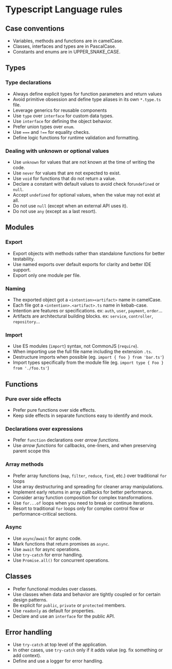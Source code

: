 # Typescript Language rules 

## Case conventions
- Variables, methods and functions are in camelCase.
- Classes, interfaces and types are in PascalCase.
- Constants and enums are in UPPER_SNAKE_CASE.

## Types

### Type declarations
- Always define explicit types for function parameters and return values
- Avoid primitive obsession and define type aliases in its own `*.type.ts` file.
- Leverage generics for reusable components
- Use `type` over `interface` for custom data types.
- Use `interface` for defining the object behavior.
- Prefer union types over `enum`.
- Use `===` and `!==` for equality checks.
- Define logic functions for runtime validation and formatting.
  
### Dealing with unknown or optional values
- Use `unknown` for values that are not known at the time of writing the code.
- Use `never` for values that are not expected to exist.
- Use `void` for functions that do not return a value.
- Declare a constant with default values to avoid check for`undefined` or `null`.
- Accept `undefined` for optional values, when the value may not exist at all.
- Do not use `null` (except when an external API uses it).
- Do not use `any` (except as a last resort).

## Modules

### Export
- Export objects with methods rather than standalone functions for better testability.
- Use named exports over default exports for clarity and better IDE support.
- Export only one module per file.

### Naming
- The exported object got a `<intention><artifact>` name in camelCase.
- Each file got a `<intention>.<artifact>.ts` name in kebab-case.
- Intention are features or specifications. ex: `auth`, `user`, `payment`, `order`...
- Artifacts are architectural building blocks. ex: `service`, `controller`, `repository`...
  
### Import
- Use ES modules (`import`) syntax, not CommonJS (`require`).
- When importing use the full file name including the extension `.ts`.
- Destructure imports when possible (eg. `import { foo } from 'bar.ts'`)
- Import types specifically from the module file (eg. `import type { Foo } from './foo.ts'`)



## Functions

### Pure over side effects
- Prefer pure functions over side effects.
- Keep side effects in separate functions easy to identify and mock.

### Declarations over expressions
- Prefer `function` declarations over _arrow functions_.
- Use _arrow functions_ for callbacks, one-liners, and when preserving parent scope this

### Array methods
- Prefer array functions (`map`, `filter`, `reduce`, `find`, etc.) over traditional `for` loops
- Use array destructuring and spreading for cleaner array manipulations.
- Implement early returns in array callbacks for better performance.
- Consider array function composition for complex transformations.
- Use `for...of` loops when you need to break or continue iterations.
- Resort to traditional `for` loops only for complex control flow or performance-critical sections.
  
### Async
- Use `async`/`await` for async code.
- Mark functions that return promises as `async`.
- Use `await` for async operations.
- Use `try-catch` for error handling.
- Use `Promise.all()` for concurrent operations.

## Classes
- Prefer functional modules over classes.
- Use classes when data and behavior are tightly coupled or for certain design patterns.
- Be explicit for `public`, `private` or `protected` members.
- Use `readonly` as default for properties.
- Declare and use an `interface` for the public API.

## Error handling
- Use `try-catch` at top level of the application.
- In other cases, use `try-catch` only if it adds value (eg. fix something or add context).
- Define and use a logger for error handling.
